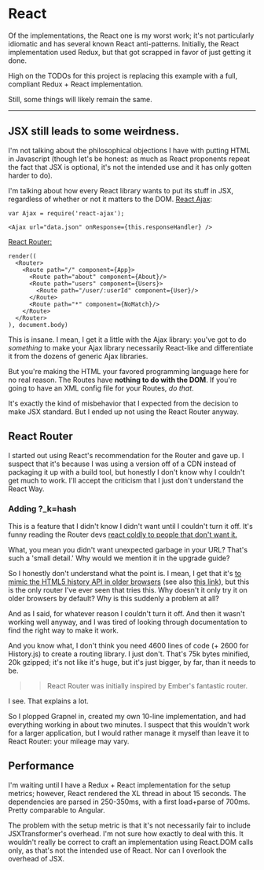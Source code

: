 # React

Of the implementations, the React one is my worst work; it's not particularly idiomatic and has several known React anti-patterns.  Initially, the React implementation used Redux, but that got scrapped in favor of just getting it done.  

High on the TODOs for this project is replacing this example with a full, compliant Redux + React implementation.  

Still, some things will likely remain the same.  

---

## JSX still leads to some weirdness.   

I'm not talking about the philosophical objections I have with putting HTML in Javascript (though let's be honest: as much as React proponents repeat the fact that JSX is optional, it's not the intended use and it has only gotten harder to do).  

I'm talking about how every React library wants to put its stuff in JSX, regardless of whether or not it matters to the DOM.  [React Ajax](https://github.com/yuanyan/react-ajax):

    var Ajax = require('react-ajax');

    <Ajax url="data.json" onResponse={this.responseHandler} />

[React Router:](https://github.com/rackt/react-router)

    render((
      <Router>
        <Route path="/" component={App}>
          <Route path="about" component={About}/>
          <Route path="users" component={Users}>
            <Route path="/user/:userId" component={User}/>
          </Route>
          <Route path="*" component={NoMatch}/>
        </Route>
      </Router>
    ), document.body)


This is insane.  I mean, I get it a little with the Ajax library: you've got to do _something_ to make your Ajax library necessarily React-like and differentiate it from the dozens of generic Ajax libraries.  

But you're making the HTML your favored programming language here for no real reason.  The Routes have **nothing to do with the DOM**.  If you're going to have an XML config file for your Routes, _do that_.  

It's exactly the kind of misbehavior that I expected from the decision to make JSX standard.  But I ended up not using the React Router anyway.  

## React Router

I started out using React's recommendation for the Router and gave up.  I suspect that it's because I was using a version off of a CDN instead of packaging it up with a build tool, but honestly I don't know why I couldn't get much to work.  I'll accept the criticism that I just don't understand the React Way.  

### Adding ?_k=hash

This is a feature that I didn't know I didn't want until I couldn't turn it off.  It's funny reading the Router devs [react coldly to people that don't want it.](https://github.com/rackt/react-router/issues/1967)  

What, you mean you didn't want unexpected garbage in your URL?  That's such a 'small detail.'  Why would we mention it in the upgrade guide?  

So I honestly don't understand what the point is.  I mean, I get that it's [to mimic the HTML5 history API in older browsers](http://rackt.org/history/stable/HashHistoryCaveats.html) (see also [this link](https://github.com/rackt/react-router/blob/master/docs/guides/basics/Histories.md#what-is-that-_kckuvup-junk-in-the-url)), but this is the only router I've ever seen that tries this.  Why doesn't it only try it on older browsers by default?  Why is this suddenly a problem at all?  

And as I said, for whatever reason I couldn't turn it off.  And then it wasn't working well anyway, and I was tired of looking through documentation to find the right way to make it work.  

And you know what, I don't think you need 4600 lines of code (+ 2600 for History.js) to create a routing library.  I just don't.  That's 75k bytes minified, 20k gzipped; it's not like it's huge, but it's just bigger, by far, than it needs to be.  

>>React Router was initially inspired by Ember's fantastic router.  

I see.  That explains a lot.  

So I plopped Grapnel in, created my own 10-line <Link> implementation, and had everything working in about two minutes.  I suspect that this wouldn't work for a larger application, but I would rather manage it myself than leave it to React Router: your mileage may vary.  

## Performance

I'm waiting until I have a Redux + React implementation for the setup metrics; however, React rendered the XL thread in about 15 seconds.  The dependencies are parsed in 250-350ms, with a first load+parse of 700ms.  Pretty comparable to Angular.  

The problem with the setup metric is that it's not necessarily fair to include JSXTransformer's overhead.  I'm not sure how exactly to deal with this.  It wouldn't really be correct to craft an implementation using React.DOM calls only, as that's not the intended use of React.  Nor can I overlook the overhead of JSX.  